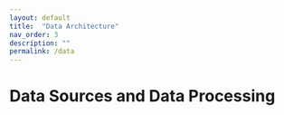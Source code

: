 ```yaml
---
layout: default
title:  "Data Architecture"
nav_order: 3
description: ""
permalink: /data
---
```


# Data Sources and Data Processing
